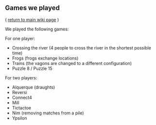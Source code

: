 ## Games we played ##

( [return to main wiki page](S3Games.md) )

We played the following games:

For one player:

  * Crossing the river (4 people to cross the river in the shortest possible time)
  * Frogs (frogs exchange locations)
  * Trains (the vagons are changed to a different configuration)
  * Puzzle 8 / Puzzle 15

For two players:

  * Alquerque (draughts)
  * Reversi
  * Connect4
  * Mill
  * Tictactoe
  * Nim (removing matches from a pile)
  * Ypsilon